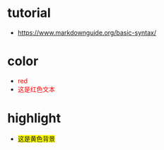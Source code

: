 # tutorial

* https://www.markdownguide.org/basic-syntax/

# color

* <font color="red">red</font>
* <span style="color:red">这是红色文本</span>

# highlight

* <span style="background-color:yellow">这是黄色背景</span>

# 